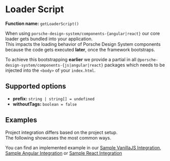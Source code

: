 # Loader Script
**Function name:** `getLoaderScript()`

When using `porsche-design-system/components-{angular|react}` our core loader gets bundled into your application.  
This impacts the loading behavior of Porsche Design System components because the code gets executed **later**, once the framework bootstraps.

To achieve this bootstrapping **earlier** we provide a partial in all `@porsche-design-system/components-{js|angular|react}` packages which needs to be injected into the `<body>` of your `index.html`.

## Supported options
- **prefix:** `string | string[] = undefined`
- **withoutTags:** `boolean = false`

## Examples

Project integration differs based on the project setup.  
The following showcases the most common ways.

<PartialDocs name="getLoaderScript" :params="params"></PartialDocs>

You can find an implemented example in our [Sample VanillaJS Integration](https://github.com/porscheui/sample-integration-vanillajs), [Sample Angular Integration](https://github.com/porscheui/sample-integration-angular) or [Sample React Integration](https://github.com/porscheui/sample-integration-react)

<script lang="ts">
import Vue from 'vue';
import Component from 'vue-class-component';

@Component
export default class Code extends Vue {
  public params = [
    { 
      value: ""
    },
    { 
      value: "{ prefix: 'my-prefix' }",
      comment: 'With custom prefix'
    },
    { 
      value: "{ prefix: ['my-prefix', 'another-prefix'] }",
      comment: 'With multiple custom prefixes'
    },
  ];
}
</script>